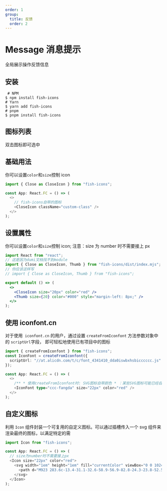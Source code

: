 ```yaml
---
order: 1
group:
  title: 反馈
  order: 2
---
```


# Message 消息提示

全局展示操作反馈信息

## 安装

```shell
 # NPM
$ npm install fish-icons
# Yarn
$ yarn add fish-icons
# pnpm
$ pnpm install fish-icons
```

## 图标列表

双击图标即可选中

<code src="@/icon-list/index.tsx" inline={true}></code>

## 基础用法

你可以设置`color`和`size`控制 icon

```ts
import { Close as CloseIcon } from "fish-icons";

const App: React.FC = () => (
  <>
    // fish-icons自带的图标
    <CloseIcon className="custom-class" />
  </>
);
```

## 设置属性

你可以设置`color`和`size`控制 icon; 注意：size 为 number 时不需要接上 px

```jsx
import React from "react";
// 这是因为dumi文档找不到module
import { Close as CloseIcon, Thumb } from "fish-icons/dist/index.mjs";
// 你应该这样写
// import { Close as CloseIcon, Thumb } from "fish-icons";

export default () => (
  <>
    <CloseIcon size="20px" color="red" />
    <Thumb size={20} color="#000" style="margin-left: 8px;" />
  </>
);
```

## 使用 iconfont.cn

对于使用` iconfont.cn` 的用户，通过设置 `createFromIconfont` 方法参数对象中的 `scriptUrl`字段， 即可轻松地使用已有项目中的图标

```ts
import { createFromIconfont } from "fish-icons";
const IconFont = createFromIconfont({
  scriptUrl: "//at.alicdn.com/t/c/font_4341410_dda0iswbxhsbicccccc.js"
});

const App: React.FC = () => (
  <>
    /** * 使用createFromIconfont时: SVG图标自带颜色 * ：某些SVG图标可能已经自带颜色这会导致您在CSS中设置的样式无效 */
    <IconFont type="ccc-fangda" size="22px" color="red" />
  </>
);
```

## 自定义图标

利用 `Icon` 组件封装一个可复用的自定义图标。可以通过插槽传入一个 svg 组件来渲染最终的图标，以满足特定的需

```ts
import Icon from "fish-icons";

const App: React.FC = () => (
  // size为number时不需要接上px
  <Icon size="22px" color="red">
    <svg width="1em" height="1em" fill="currentColor" viewBox="0 0 1024 1024">
      <path d="M923 283.6c-13.4-31.1-32.6-58.9-56.9-82.8-24.3-23.8-52.5-42.4-84-55.5-32.5-13.5-66.9-20.3-102.4-20.3-49.3 0-97.4 13.5-139.2 39-10 6.1-19.5 12.8-28.5 20.1-9-7.3-18.5-14-28.5-20.1-41.8-25.5-89.9-39-139.2-39-35.5 0-69.9 6.8-102.4 20.3-31.4 13-59.7 31.7-84 55.5-24.4 23.9-43.5 51.7-56.9 82.8-13.9 32.3-21 66.6-21 101.9 0 33.3 6.8 68 20.3 103.3 11.3 29.5 27.5 60.1 48.2 91 32.8 48.9 77.9 99.9 133.9 151.6 92.8 85.7 184.7 144.9 188.6 147.3l23.7 15.2c10.5 6.7 24 6.7 34.5 0l23.7-15.2c3.9-2.5 95.7-61.6 188.6-147.3 56-51.7 101.1-102.7 133.9-151.6 20.7-30.9 37-61.5 48.2-91 13.5-35.3 20.3-70 20.3-103.3 0.1-35.3-7-69.6-20.9-101.9z" />
    </svg>
  </Icon>
);
```
